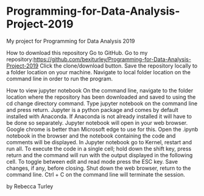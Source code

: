 # Programming-for-Data-Analysis-Project-2019
My project for Programming for Data Analysis 2019

How to download this repository
Go to GitHub.
Go to my repository:https://github.com/bexiturley/Programming-for-Data-Analysis-Project-2019
Click the clone/download button.
Save the repository locally to a folder location on your machine.
Navigate to local folder location on the command line in order to run the program.

How to view jupyter notebook
On the command line, navigate to the folder location where the repository has been downloaded and saved to using the cd change directory command.
Type jupyter notebook on the command line and press return. Jupyter is a python package and comes by default installed with Anaconda. If Anaconda is not already installed it will have to be done so separately.
Jupyter notebook will open in your web browser. Google chrome is better than Microsoft edge to use for this.
Open the .ipynb notebook in the browser and the notebook containing the code and comments will be displayed.
In Jupyter notebook go to Kernel, restart and run all. To execute the code in a single cell; hold down the shift key, press return and the command will run with the output displayed in the following cell.
To toggle between edit and read mode press the ESC key.
Save changes, if any, before closing. Shut down the web browser, return to the command line. Ctrl + C on the command line will terminate the session.

by Rebecca Turley
